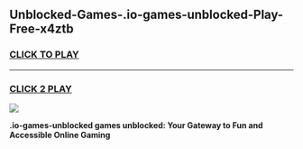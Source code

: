 
## Unblocked-Games-.io-games-unblocked-Play-Free-x4ztb
<h3>
<a href="https://premium76.site?title=.io-games-unblocked&ref=21A">CLICK TO PLAY</a></h3>
<hr>

<h3>
<a href="https://premium76.site?title=.io-games-unblocked&ref=21A">CLICK 2 PLAY</a>
  
</h3>

<a href="https://premium76.site?title=.io-games-unblocked&ref=21A"><img src="https://clearcache.store/games.png"></a>


**.io-games-unblocked games unblocked: Your Gateway to Fun and Accessible Online Gaming**
